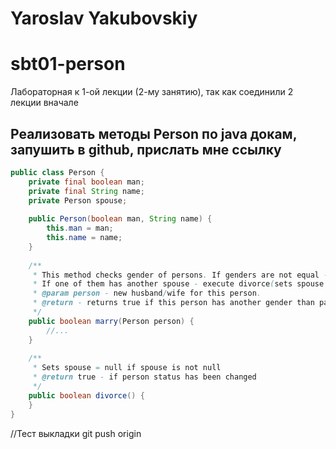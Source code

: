 # Yaroslav Yakubovskiy

# sbt01-person
Лабораторная к 1-ой лекции (2-му занятию), так как соединили 2 лекции вначале
 

## Реализовать методы Person по java докам, запушить в github, прислать мне ссылку
 
```java
public class Person {
    private final boolean man;
    private final String name;
    private Person spouse;
 
    public Person(boolean man, String name) {
        this.man = man;
        this.name = name;
    }
 
    /**
     * This method checks gender of persons. If genders are not equal - tries to marry.
     * If one of them has another spouse - execute divorce(sets spouse = null for husband and wife. Example: if both persons have spouses - then divorce will set 4 spouse to null) and then executes marry().
     * @param person - new husband/wife for this person.
     * @return - returns true if this person has another gender than passed person and they are not husband and wife, false otherwise
     */
    public boolean marry(Person person) {
        //...
    }
 
    /**
     * Sets spouse = null if spouse is not null
     * @return true - if person status has been changed
     */
    public boolean divorce() {
    }
}
```

//Тест выкладки git push origin


